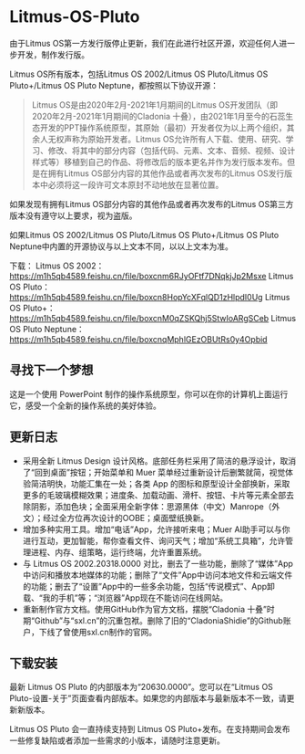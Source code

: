 # Litmus-OS-Pluto

由于Litmus OS第一方发行版停止更新，我们在此进行社区开源，欢迎任何人进一步开发，制作发行版。

Litmus OS所有版本，包括Litmus OS 2002/Litmus OS Pluto/Litmus OS Pluto+/Litmus OS Pluto Neptune，都按照以下协议开源：

> Litmus OS是由2020年2月-2021年1月期间的Litmus OS开发团队（即2020年2月-2021年1月期间的Cladonia 十叠），由2021年1月至今的石蕊生态开发的PPT操作系统原型，其原始（最初）开发者仅为以上两个组织，其余人无权声称为原始开发者。Litmus OS允许所有人下载、使用、研究、学习、修改、将其中的部分内容（包括代码、元素、文本、音频、视频、设计样式等）移植到自己的作品、将修改后的版本更名并作为发行版本发布。但是在拥有Litmus OS部分内容的其他作品或者再次发布的Litmus OS发行版本中必须将这一段许可文本原封不动地放在显著位置。

如果发现有拥有Litmus OS部分内容的其他作品或者再次发布的Litmus OS第三方版本没有遵守以上要求，视为盗版。

如果Litmus OS 2002/Litmus OS Pluto/Litmus OS Pluto+/Litmus OS Pluto Neptune中内置的开源协议与以上文本不同，以以上文本为准。

下载：
Litmus OS 2002：https://m1h5qb4589.feishu.cn/file/boxcnm6RJyOFtf7DNqkjJp2Msxe
Litmus OS Pluto：https://m1h5qb4589.feishu.cn/file/boxcn8HopYcXFqlQD1zHlpdI0Ug
Litmus OS Pluto+：https://m1h5qb4589.feishu.cn/file/boxcnM0qZSKQhj5StwIoARgSCeb
Litmus OS Pluto Neptune：https://m1h5qb4589.feishu.cn/file/boxcnqMphlGEzOBUtRs0y4Opbid

## 寻找下一个梦想

这是一个使用 PowerPoint 制作的操作系统原型，你可以在你的计算机上面运行它，感受一个全新的操作系统的美好体验。

## 更新日志
- 采用全新 Litmus Design 设计风格。底部任务栏采用了简洁的悬浮设计，取消了“回到桌面”按钮；开始菜单和 Muer 菜单经过重新设计后删繁就简，视觉体验简洁明快，功能汇集在一处；各类 App 的图标和原型设计全部换新，采取更多的毛玻璃模糊效果；进度条、加载动画、滑杆、按钮、卡片等元素全部去除阴影，添加色块；全面采用全新字体：思源黑体（中文）Manrope（外文）；经过全方位再次设计的OOBE；桌面壁纸换新。
- 增加多种实用工具。增加“电话”App，允许接听来电；Muer AI助手可以与你进行互动，更加智能，帮你查看文件、询问天气；增加“系统工具箱”，允许管理进程、内存、组策略，运行终端，允许重置系统。
- 与 Litmus OS 2002.20318.0000 对比，删去了一些功能，删除了“媒体”App中访问和播放本地媒体的功能；删除了“文件”App中访问本地文件和云端文件的功能；删去了“设置”App中的一些多余功能，包括“传说模式”、App卸载、“我的手机”等；“浏览器”App现在不能访问在线网站。
- 重新制作官方文档。使用GitHub作为官方文档，摆脱“Cladonia 十叠”时期“Github”与“sxl.cn”的沉重包袱。删除了旧的“CladoniaShidie”的Github账户，下线了曾使用sxl.cn制作的官网。

## 下载安装

最新 Litmus OS Pluto 的内部版本为“20630.0000”。您可以在“Litmus OS Pluto-设置-关于”页面查看内部版本。如果您的内部版本与最新版本不一致，请更新新版本。

Litmus OS Pluto 会一直持续支持到 Litmus OS Pluto+发布。在支持期间会发布一些修复缺陷或者添加一些需求的小版本，请随时注意更新。

